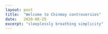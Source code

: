 ```yaml
---
layout: post
title:  "Welcome to Chinmoy controversies"
date:   2020-06-25
excerpt: "sleeplessly breathing simplicity"
---
```

